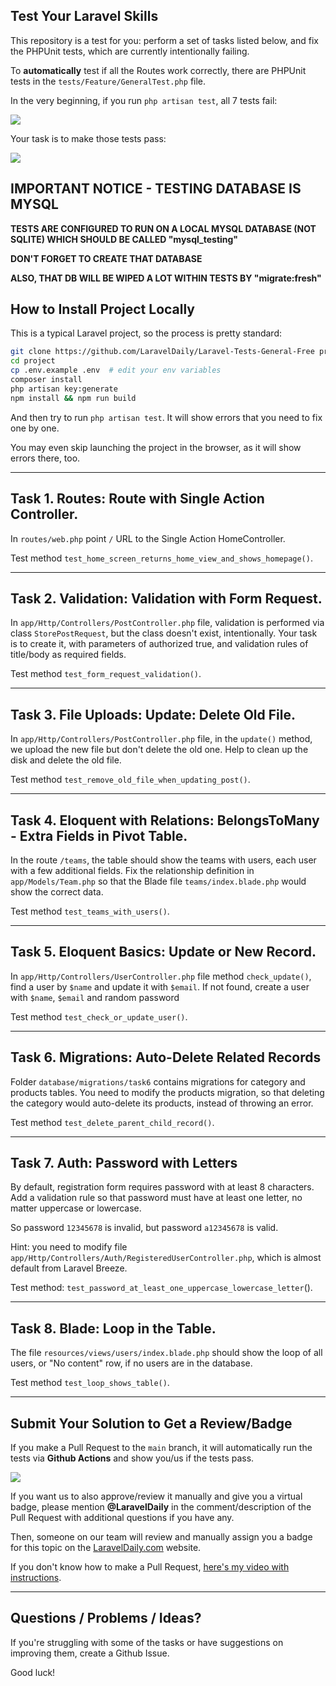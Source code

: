 ## Test Your Laravel Skills

This repository is a test for you: perform a set of tasks listed below, and fix the PHPUnit tests, which are currently intentionally failing.

To **automatically** test if all the Routes work correctly, there are PHPUnit tests in the `tests/Feature/GeneralTest.php` file.

In the very beginning, if you run `php artisan test`, all 7 tests fail:

![](https://laraveldaily.com/uploads/2024/06/free-general-tasks-failing-tests.png)

Your task is to make those tests pass:

![](https://laraveldaily.com/uploads/2024/06/free-general-tasks-passing-tests.png)

## IMPORTANT NOTICE - TESTING DATABASE IS MYSQL

**TESTS ARE CONFIGURED TO RUN ON A LOCAL MYSQL DATABASE (NOT SQLITE) WHICH SHOULD BE CALLED "mysql_testing"**

**DON'T FORGET TO CREATE THAT DATABASE**

**ALSO, THAT DB WILL BE WIPED A LOT WITHIN TESTS BY "migrate:fresh"**

## How to Install Project Locally

This is a typical Laravel project, so the process is pretty standard:

```sh
git clone https://github.com/LaravelDaily/Laravel-Tests-General-Free project
cd project
cp .env.example .env  # edit your env variables
composer install
php artisan key:generate
npm install && npm run build
```

And then try to run `php artisan test`. It will show errors that you need to fix one by one.

You may even skip launching the project in the browser, as it will show errors there, too.

---

## Task 1. Routes: Route with Single Action Controller.

In `routes/web.php` point `/` URL to the Single Action HomeController.

Test method `test_home_screen_returns_home_view_and_shows_homepage()`.

---

## Task 2. Validation: Validation with Form Request.

In `app/Http/Controllers/PostController.php` file, validation is performed via class `StorePostRequest`, but the class doesn't exist, intentionally. Your task is to create it, with parameters of authorized true, and validation rules of title/body as required fields.

Test method `test_form_request_validation()`.

---

## Task 3. File Uploads: Update: Delete Old File.

In `app/Http/Controllers/PostController.php` file, in the `update()` method, we upload the new file but don't delete the old one. Help to clean up the disk and delete the old file.

Test method `test_remove_old_file_when_updating_post()`.

---

## Task 4. Eloquent with Relations: BelongsToMany - Extra Fields in Pivot Table.

In the route `/teams`, the table should show the teams with users, each user with a few additional fields. Fix the relationship definition in `app/Models/Team.php` so that the Blade file `teams/index.blade.php` would show the correct data.

Test method `test_teams_with_users()`.

---

## Task 5. Eloquent Basics: Update or New Record.

In `app/Http/Controllers/UserController.php` file method `check_update()`, find a user by `$name` and update it with `$email`. If not found, create a user with `$name`, `$email` and random password

Test method `test_check_or_update_user()`.

---

## Task 6. Migrations: Auto-Delete Related Records

Folder `database/migrations/task6` contains migrations for category and products tables. You need to modify the products migration, so that deleting the category would auto-delete its products, instead of throwing an error.

Test method `test_delete_parent_child_record()`.

---

## Task 7. Auth: Password with Letters

By default, registration form requires password with at least 8 characters. Add a validation rule so that password must have at least one letter, no matter uppercase or lowercase.

So password `12345678` is invalid, but password `a12345678` is valid.

Hint: you need to modify file `app/Http/Controllers/Auth/RegisteredUserController.php`, which is almost default from Laravel Breeze.

Test method: `test_password_at_least_one_uppercase_lowercase_letter`().

---

## Task 8. Blade: Loop in the Table.

The file `resources/views/users/index.blade.php` should show the loop of all users, or "No content" row, if no users are in the database.

Test method `test_loop_shows_table()`.

---

## Submit Your Solution to Get a Review/Badge

If you make a Pull Request to the `main` branch, it will automatically run the tests via **Github Actions** and show you/us if the tests pass.

![](https://laraveldaily.com/uploads/2024/06/free-general-tasks-github-actions.png)

If you want us to also approve/review it manually and give you a virtual badge, please mention **@LaravelDaily** in the comment/description of the Pull Request with additional questions if you have any.

Then, someone on our team will review and manually assign you a badge for this topic on the [LaravelDaily.com](https://laraveldaily.com) website.

If you don't know how to make a Pull Request, [here's my video with instructions](https://www.youtube.com/watch?v=vEcT6JIFji0).

---

## Questions / Problems / Ideas?

If you're struggling with some of the tasks or have suggestions on improving them, create a Github Issue.

Good luck!
